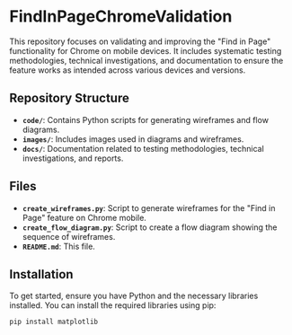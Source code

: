 # FindInPageChromeValidation

This repository focuses on validating and improving the "Find in Page" functionality for Chrome on mobile devices. It includes systematic testing methodologies, technical investigations, and documentation to ensure the feature works as intended across various devices and versions.

## Repository Structure

- **`code/`**: Contains Python scripts for generating wireframes and flow diagrams.
- **`images/`**: Includes images used in diagrams and wireframes.
- **`docs/`**: Documentation related to testing methodologies, technical investigations, and reports.

## Files

- **`create_wireframes.py`**: Script to generate wireframes for the "Find in Page" feature on Chrome mobile.
- **`create_flow_diagram.py`**: Script to create a flow diagram showing the sequence of wireframes.
- **`README.md`**: This file.

## Installation

To get started, ensure you have Python and the necessary libraries installed. You can install the required libraries using pip:

```bash
pip install matplotlib

